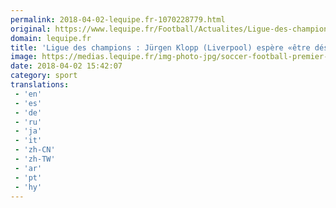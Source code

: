 ```yaml
---
permalink: 2018-04-02-lequipe.fr-1070228779.html
original: https://www.lequipe.fr/Football/Actualites/Ligue-des-champions-jurgen-klopp-liverpool-espere-etre-desagreable-a-manchester-city/889230#xtor=RSS-1
domain: lequipe.fr
title: 'Ligue des champions : Jürgen Klopp (Liverpool) espère «être désagréable» à Manchester City'
image: https://medias.lequipe.fr/img-photo-jpg/soccer-football-premier-league-liverpool-vs-manchester-city-anfield-liverpool-britain-janu/1500000000898268/201:95,1904:1229-624-416-75/37c11.jpg
date: 2018-04-02 15:42:07
category: sport
translations: 
 - 'en'
 - 'es'
 - 'de'
 - 'ru'
 - 'ja'
 - 'it'
 - 'zh-CN'
 - 'zh-TW'
 - 'ar'
 - 'pt'
 - 'hy'
---
```


